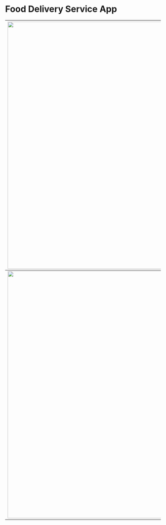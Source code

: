 # Food Delivery Service App

| <img src="https://github.com/EforestHD/SwiftUI-Food-Order-App/blob/master/Screenshots/mockup.png" width="800" /> | <img src="https://github.com/EforestHD/SwiftUI-Food-Order-App/blob/master/Screenshots/Restaurant.PNG" width="800" /> | <img src="https://github.com/EforestHD/SwiftUI-Food-Order-App/blob/master/Screenshots/gif1.gif" width="800" /> |
| -------- | -------- | -------- | 
| <img src="https://github.com/EforestHD/SwiftUI-Food-Order-App/blob/master/Screenshots/gif3.gif" width="800"/> | <img src="https://github.com/EforestHD/SwiftUI-Food-Order-App/blob/master/Screenshots/gif2.gif" width="800"/> |


